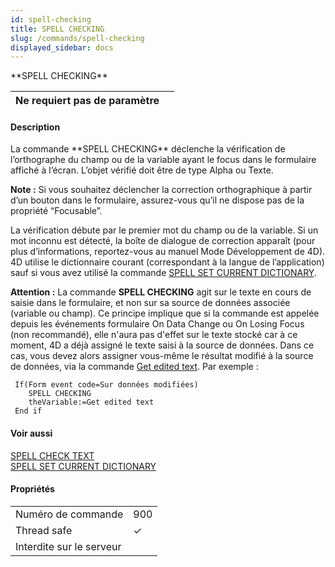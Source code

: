 ```yaml
---
id: spell-checking
title: SPELL CHECKING
slug: /commands/spell-checking
displayed_sidebar: docs
---
```


<!--REF #_command_.SPELL CHECKING.Syntax-->**SPELL CHECKING**<!-- END REF-->
<!--REF #_command_.SPELL CHECKING.Params-->
| Ne requiert pas de paramètre |  |
| --- | --- |

<!-- END REF-->

#### Description 

<!--REF #_command_.SPELL CHECKING.Summary-->La commande **SPELL CHECKING** déclenche la vérification de l’orthographe du champ ou de la variable ayant le focus dans le formulaire affiché à l’écran.<!-- END REF--> L’objet vérifié doit être de type Alpha ou Texte.

**Note :** Si vous souhaitez déclencher la correction orthographique à partir d’un bouton dans le formulaire, assurez-vous qu’il ne dispose pas de la propriété “Focusable”.

La vérification débute par le premier mot du champ ou de la variable. Si un mot inconnu est détecté, la boîte de dialogue de correction apparaît (pour plus d’informations, reportez-vous au manuel Mode Développement de 4D). 4D utilise le dictionnaire courant (correspondant à la langue de l’application) sauf si vous avez utilisé la commande [SPELL SET CURRENT DICTIONARY](spell-set-current-dictionary.md).

**Attention :** La commande **SPELL CHECKING** agit sur le texte en cours de saisie dans le formulaire, et non sur sa source de données associée (variable ou champ). Ce principe implique que si la commande est appelée depuis les événements formulaire On Data Change ou On Losing Focus (non recommandé), elle n'aura pas d'effet sur le texte stocké car à ce moment, 4D a déjà assigné le texte saisi à la source de données. Dans ce cas, vous devez alors assigner vous-même le résultat modifié à la source de données, via la commande [Get edited text](get-edited-text.md). Par exemple :  

```4d
 If(Form event code=Sur données modifiées)
    SPELL CHECKING
    theVariable:=Get edited text
 End if
```

#### Voir aussi 

[SPELL CHECK TEXT](spell-check-text.md)  
[SPELL SET CURRENT DICTIONARY](spell-set-current-dictionary.md)  

#### Propriétés
|  |  |
| --- | --- |
| Numéro de commande | 900 |
| Thread safe | &check; |
| Interdite sur le serveur ||


